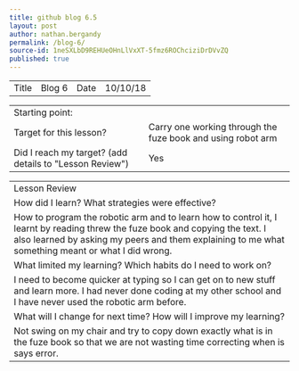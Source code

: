 ```yaml
---
title: github blog 6.5
layout: post
author: nathan.bergandy
permalink: /blog-6/
source-id: 1neSXLbD9REHUeOHnLlVxXT-5fmz6ROChciziDrDVvZQ
published: true
---
```

<table>
  <tr>
    <td>Title</td>
    <td>Blog 6</td>
    <td>Date</td>
    <td>10/10/18</td>
  </tr>
</table>


<table>
  <tr>
    <td>Starting point:</td>
    <td></td>
  </tr>
  <tr>
    <td>Target for this lesson?</td>
    <td>Carry one working through the fuze book and using robot arm</td>
  </tr>
  <tr>
    <td>Did I reach my target? 
(add details to "Lesson Review")</td>
    <td> Yes </td>
  </tr>
</table>


<table>
  <tr>
    <td>Lesson Review</td>
  </tr>
  <tr>
    <td>How did I learn? What strategies were effective? </td>
  </tr>
  <tr>
    <td>How to program the robotic arm and to learn how to control it, I learnt by reading threw the fuze book and copying the text. I also learned by asking my peers and them explaining to me what something meant or what I did wrong.</td>
  </tr>
  <tr>
    <td>What limited my learning? Which habits do I need to work on? </td>
  </tr>
  <tr>
    <td>I need to become quicker at typing so I can get on to new stuff and learn more. I had never done coding at my other school and I have never used the robotic arm before. </td>
  </tr>
  <tr>
    <td>What will I change for next time? How will I improve my learning?</td>
  </tr>
  <tr>
    <td>Not swing on my chair and try to copy down exactly what is in the fuze book so that we are not wasting time correcting when is says error.

</td>
  </tr>
</table>


